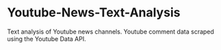 # Youtube-News-Text-Analysis
Text analysis of Youtube news channels. Youtube comment data scraped using the Youtube Data API. 
